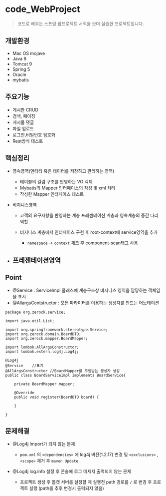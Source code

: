 # code_WebProject
>  코드로 배우는 스프링 웹프로젝트 서적을 보며 실습한 프로젝트입니다.



## 개발환경

- Mac OS mojave
- Java 8
- Tomcat 9
- Spring 5
- Oracle
- mybatis

## 주요기능

- 게시판 CRUD
- 검색, 페이징
- 게시물 댓글
- 파일 업로드
- 로그인,비밀번호 암호화
- Rest방식 테스트



## 핵심정리

- 영속영역(엔티티 혹은 데이터를 저장하고 관리하는 영역)
  - 테이블의 컬럼 구조를 반영하는 VO 객체
  - Mybatis의 Mapper 인터페이스의 작성 및 xml 처리
  - 작성한 Mapper 인터페이스 테스트

- 비지니스영역

  - 고객의 요구사항을 반영하는 계층 프레젠테이션 계층과 영속계층의 중간 다리역할

  - 비지니스 계층에서 인터페이스 구현 후 root-context에 service영역을 추가 

    - `namespace` -> `context` 체크 후 component-scan태그 사용

    

- 프레젠테이션영역
  -  



## Point

- @Service : ServiceImpl 클래스에 계층구조상 비지니스 영역을 담당하는 객체임을 표시
- @AllargsContstructor : 모든 파라미터를 이용하는 생성자를 만드는 어노테이션

```
package org.zerock.service;

import java.util.List;

import org.springframework.stereotype.Service;
import org.zerock.domain.BoardDTO;
import org.zerock.mapper.BoardMapper;

import lombok.AllArgsConstructor;
import lombok.extern.log4j.Log4j;

@Log4j
@Service	//표기 
@AllArgsConstructor	//BoardMapper를 주입받는 생성자 생성
public class BoardServiceImpl implements BoardService{

	private BoardMapper mapper;
	
	@Override
	public void register(BoardDTO board) {
		
	}

}

```





## 문제해결

- @Log4j Import가 되지 않는 문제

  - `pom.xml` 의 `<dependencies>` 에 log4j 버전(1.2.17) 변경 및 `<exclusions>` , `<scope>` 제거 후 `maven Update`

- @Log4j  log.info 설정 후 콘솔에 로그 메세지 출력되지 않는 문제

  - 프로젝트 생성 후 톰캣 서버를 설정할 때 실행전  path 경로를 `/` 로 변경 후 프로젝트 실행 (path를 추후 변경시 출력되지 않음)

  